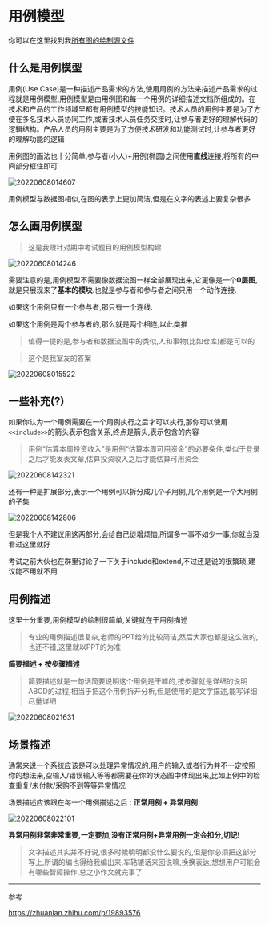 # 用例模型

你可以在这里找到我[所有图的绘制源文件](https://www.yuque.com/books/share/7a36531d-5b56-4a7a-b04e-87630f62eb41?#)

## 什么是用例模型

用例(Use Case)是一种描述产品需求的方法,使用用例的方法来描述产品需求的过程就是用例模型,用例模型是由用例图和每一个用例的详细描述文档所组成的。在技术和产品的工作领域里都有用例模型的技能知识。技术人员的用例主要是为了方便在多名技术人员协同工作,或者技术人员任务交接时,让参与者更好的理解代码的逻辑结构。产品人员的用例主要是为了方便技术研发和功能测试时,让参与者更好的理解功能的逻辑

用例图的画法也十分简单,参与者(小人)+用例(椭圆)之间使用**直线**连接,将所有的中间部分框住即可

![20220608014607](https://raw.githubusercontent.com/learner-lu/picbed/master/20220608014607.png)

用例模型与数据图相似,在图的表示上更加简洁,但是在文字的表述上要复杂很多

## 怎么画用例模型

> 这是我跟针对期中考试题目的用例模型构建

![20220608014246](https://raw.githubusercontent.com/learner-lu/picbed/master/20220608014246.png)

需要注意的是,用例模型不需要像数据流图一样全部展现出来,它更像是一个**0层图**,就是只展现来了**基本的模块**.也就是参与者和参与者之间只用一个动作连接.

如果这个用例只有一个参与者,那只有一个连线.

如果这个用例是两个参与者的,那么就是两个相连,以此类推

> 值得一提的是,参与者和数据流图中的类似,人和事物(比如仓库)都是可以的

> 这个是我室友的答案

![20220608015522](https://raw.githubusercontent.com/learner-lu/picbed/master/20220608015522.png)

## 一些补充(?)

如果你认为一个用例需要在一个用例执行之后才可以执行,那你可以使用`<<include>>`的箭头表示包含关系,终点是箭头,表示包含的内容

> 用例“估算本周投资收入”是用例“估算本周可用资金”的必要条件,类似于登录之后才能发表文章,估算投资收入之后才能估算可用资金

![20220608142321](https://raw.githubusercontent.com/learner-lu/picbed/master/20220608142321.png)

还有一种是扩展部分,表示一个用例可以拆分成几个子用例,几个用例是一个大用例的子集

![20220608142806](https://raw.githubusercontent.com/learner-lu/picbed/master/20220608142806.png)

但是我个人不建议用这两部分,会给自己徒增烦恼,所谓多一事不如少一事,你就当没看过这里就好

考试之前大伙也在群里讨论了一下关于include和extend,不过还是说的很繁琐,建议能不用就不用

## 用例描述

这里十分重要,用例模型的绘制很简单,关键就在于用例描述

> 专业的用例描述很复杂,老师的PPT给的比较简洁,然后大家也都是这么做的,也还不错,这里就以PPT的为准

**简要描述 + 按步骤描述**

> 简要描述就是一句话简要说明这个用例是干嘛的,按步骤就是详细的说明ABCD的过程,相当于把这个用例拆开分析,但是使用的是文字描述,能写详细尽量详细

![20220608021631](https://raw.githubusercontent.com/learner-lu/picbed/master/20220608021631.png)

## 场景描述

通常来说一个系统应该是可以处理异常情况的,用户的输入或者行为并不一定按照你的想法来,空输入/错误输入等等都需要在你的状态图中体现出来,比如上例中的检查重复/未付款/采购不到等等异常情况

场景描述应该跟在每一个用例描述之后 : **正常用例 + 异常用例**

![20220608022101](https://raw.githubusercontent.com/learner-lu/picbed/master/20220608022101.png)

**异常用例非常非常重要,一定要加,没有正常用例+异常用例一定会扣分,切记!**

> 文字描述其实并不好说,很多时候明明都没什么要说的,但是你必须把这部分写上,所谓的编也得给我编出来,车轱辘话来回说嘛,换换表达,想想用户可能会有哪些智障操作,总之小作文就完事了

---

参考

https://zhuanlan.zhihu.com/p/19893576